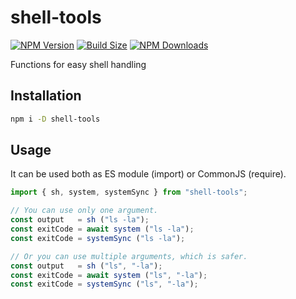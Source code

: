 # shell-tools

[![NPM Version](https://img.shields.io/npm/v/shell-tools)](https://www.npmjs.com/package/shell-tools)
[![Build Size](https://badgen.net/bundlephobia/minzip/shell-tools)](#)
[![NPM Downloads](https://img.shields.io/npm/dw/shell-tools)](https://npmtrends.com/shell-tools)

Functions for easy shell handling

## Installation

```sh
npm i -D shell-tools
```

## Usage

It can be used both as ES module (import) or CommonJS (require).

```js
import { sh, system, systemSync } from "shell-tools";

// You can use only one argument.
const output   = sh ("ls -la");
const exitCode = await system ("ls -la");
const exitCode = systemSync ("ls -la");

// Or you can use multiple arguments, which is safer.
const output   = sh ("ls", "-la");
const exitCode = await system ("ls", "-la");
const exitCode = systemSync ("ls", "-la");
```
